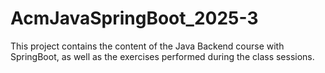 # AcmJavaSpringBoot_2025-3
This project contains the content of the Java Backend course with SpringBoot, as well as the exercises performed during the class sessions.
